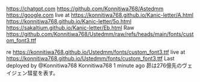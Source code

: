 https://chatgpt.com
https://github.com/Konnitiwa768/Astedmm
https://google.com
live at https://konnitiwa768.github.io/Kanic-letter/A.html
https://konnitiwa768.github.io/Kanic-letter/5o.html
https://sakaltium.github.io/Kanic-letter/Eb.html
Raw https://github.com/Konnitiwa768/Ustedmm/raw/refs/heads/main/fonts/custom_font3.ttf

re https://konnitiwa768.github.io/Ustedmm/fonts/custom_font3.ttf
live at https://konnitiwa768.github.io/Ustedmm/fonts/custom_font3.ttf
Last deployed by @Konnitiwa768 Konnitiwa768 1 minute ago
昴は276億先のヴェイジェン彗星を表す。
